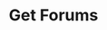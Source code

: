 ---
title: Get Forums
excerpt: |-
  List of all forums in the system.

  Required scopes:
  + **read**
api:
  file: lolzteam-public-api-forum.json
  operationId: Forums.List
deprecated: false
hidden: false
metadata:
  title: ''
  description: ''
  robots: index
next:
  description: ''
---